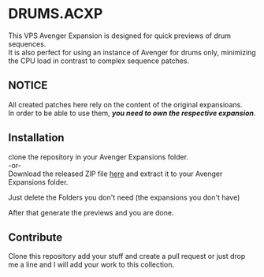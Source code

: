 # DRUMS.ACXP  
This VPS Avenger Expansion is designed for quick previews of drum sequences.  
It is also perfect for using an instance of Avenger for drums only, minimizing the CPU load in contrast to complex sequence patches. 


## NOTICE 
All created patches here rely on the content of the original expansioans.  
In order to be able to use them, ***you need to own the respective expansion***.


## Installation  
clone the repository in your Avenger Expansions folder.  
-or-  
Download the released ZIP file [here](https://github.com/daslicht/DRUMS.avxp/releases/tag/expansion_without_previews) and extract it to your Avenger Expansions folder.  

Just delete the Folders you don't need (the expansions you don't have)

After that generate the previews and you are done.  



## Contribute  
Clone this repository add your stuff and create a pull request or just drop me a line and I will add your work to this collection.  
